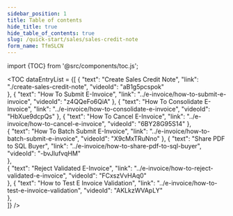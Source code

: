 ```yaml
---
sidebar_position: 1
title: Table of contents
hide_title: true
hide_table_of_contents: true 
slug: /quick-start/sales/sales-credit-note 
form_name: TfmSLCN
---
```


import {TOC} from '@src/components/toc.js';

<TOC
dataEntryList = {[
{
  "text": "Create Sales Credit Note", 
  "link": "./create-sales-credit-note",
  "videoId": "aB1g5pcspok"  
},
{
  "text": "How To Submit E-Invoice", 
  "link": "../e-invoice/how-to-submit-e-invoice",
  "videoId": "z4QQeFo6QiA"
},
{
  "text": "How To Consolidate E-Invoice", 
  "link": "../e-invoice/how-to-consolidate-e-invoice",
  "videoId": "HbXue9dcpQs"
},
{
  "text": "How To Cancel E-Invoice", 
  "link": "../e-invoice/how-to-cancel-e-invoice",
  "videoId": "6BY28G95S14"
},  
{
  "text": "How To Batch Submit E-Invoice", 
  "link": "../e-invoice/how-to-batch-submit-e-invoice",
  "videoId": "X9cMxTRuNno"
}, 
{
  "text": "Share PDF to SQL Buyer", 
  "link": "../e-invoice/how-to-share-pdf-to-sql-buyer",
  "videoId": "-bvJlufvqHM"    
},  
{
  "text": "Reject Validated E-Invoice", 
  "link": "../e-invoice/how-to-reject-validated-e-invoice",
  "videoId": "FCxszVvHAq0"    
},
{
  "text": "How to Test E Invoice Validation", 
  "link": "../e-invoice/how-to-test-e-invoice-validation",
  "videoId": "AKLkzWVApLY"      
},  
]}
/>

